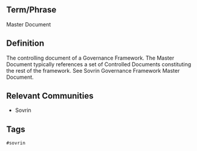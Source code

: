 ## Term/Phrase
Master Document

## Definition
The controlling document of a Governance Framework. The Master Document typically references a set of Controlled Documents constituting the rest of the framework. See Sovrin Governance Framework Master Document.

## Relevant Communities
* Sovrin

## Tags
```
#sovrin
```
